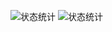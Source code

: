 ![状态统计](https://stats.justsong.cn/api/github?username=lightumcc)
![状态统计](https://stats.justsong.cn/api/github?username=createchstudio)
